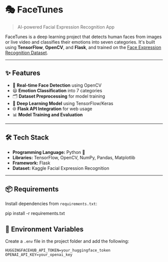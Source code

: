 # 🎭 FaceTunes  
> AI-powered Facial Expression Recognition App

FaceTunes is a deep learning project that detects human faces from images or live video and classifies their emotions into seven categories. It's built using **TensorFlow**, **OpenCV**, and **Flask**, and trained on the [Face Expression Recognition Dataset](https://www.kaggle.com/jonathanoheix/face-expression-recognition-dataset).

---

## ✨ Features  
- 📸 **Real-time Face Detection** using OpenCV  
- 😃 **Emotion Classification** into 7 categories  
- 🗂 **Dataset Preprocessing** for model training  
- 🧠 **Deep Learning Model** using TensorFlow/Keras  
- 🌐 **Flask API Integration** for web usage  
- 📊 **Model Training and Evaluation**

---

## 🛠 Tech Stack  
- **Programming Language:** Python 🐍  
- **Libraries:** TensorFlow, OpenCV, NumPy, Pandas, Matplotlib  
- **Framework:** Flask  
- **Dataset:** Kaggle Facial Expression Recognition

---

## 📦 Requirements  
Install dependencies from `requirements.txt`:


pip install -r requirements.txt
## 🔑 Environment Variables  

Create a `.env` file in the project folder and add the following:  

```env
HUGGINGFACEHUB_API_TOKEN=your_huggingface_token  
OPENAI_API_KEY=your_openai_key



